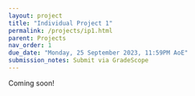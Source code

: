 ```yaml
---
layout: project
title: "Individual Project 1"
permalink: /projects/ip1.html
parent: Projects
nav_order: 1
due_date: "Monday, 25 September 2023, 11:59PM AoE"
submission_notes: Submit via GradeScope
---
```


Coming soon!
